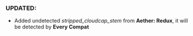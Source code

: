 ### UPDATED:
- Added undetected _stripped_cloudcap_stem_ from **Aether: Redux**, it will be detected by **Every Compat**